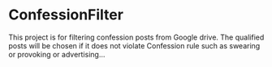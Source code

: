 # ConfessionFilter

This project is for filtering confession posts from Google drive. The qualified posts will be chosen if it does not violate Confession rule such as swearing or provoking or advertising... 
